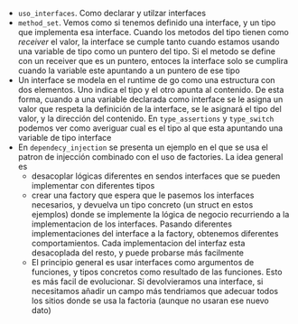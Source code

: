 - `uso_interfaces`. Como declarar y utilzar interfaces
- `method_set`. Vemos como si tenemos definido una interface, y un tipo que implementa esa interface. Cuando los metodos del tipo tienen como _receiver_ el valor, la interface se cumple tanto cuando estamos usando una variable de tipo como un puntero del tipo. Si el metodo se define con un receiver que es un puntero, entoces la interface solo se cumplira cuando la variable este apuntando a un puntero de ese tipo 
- Un interface se modela en el runtime de go como una estructura con dos elementos. Uno indica el tipo y el otro apunta al contenido. De esta forma, cuando a una variable declarada como interface se le asigna un valor que respeta la definición de la interface, se le asignará el tipo del valor, y la dirección del contenido. En `type_assertions` y `type_switch` podemos ver como averiguar cual es el tipo al que esta apuntando una variable de tipo interface  
- En `dependecy_injection` se presenta un ejemplo en el que se usa el patron de injección combinado con el uso de factories. La idea general es 
    - desacoplar lógicas diferentes en sendos interfaces que se pueden implementar con diferentes tipos
    - crear una factory que espera que le pasemos los interfaces necesarios, y devuelva un tipo concreto (un struct en estos ejemplos) donde se implemente la lógica de negocio recurriendo a la implementacion de los interfaces. Pasando diferentes implementaciones del interface a la factory, obtenemos diferentes comportamientos. Cada implementacion del interfaz esta desacoplada del resto, y puede probarse más facilmente
    - El principio general es usar interfaces como argumentos de funciones, y tipos concretos como resultado de las funciones. Esto es más facil de evolucionar. Si devolvieramos una interface, si necesitamos añadir un campo más tendriamos que adecuar todos los sitios donde se usa la factoria (aunque no usaran ese nuevo dato) 
